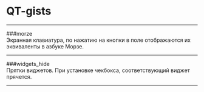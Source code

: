 # QT-gists  
* * *  
###morze  
Экранная клавиатура, по нажатию на кнопки в поле отображаются их эквиваленты в азбуке Морзе.  
* * *  
###widgets_hide  
Прятки виджетов. При установке чекбокса, соответствующий виджет прячется.  
* * *  
